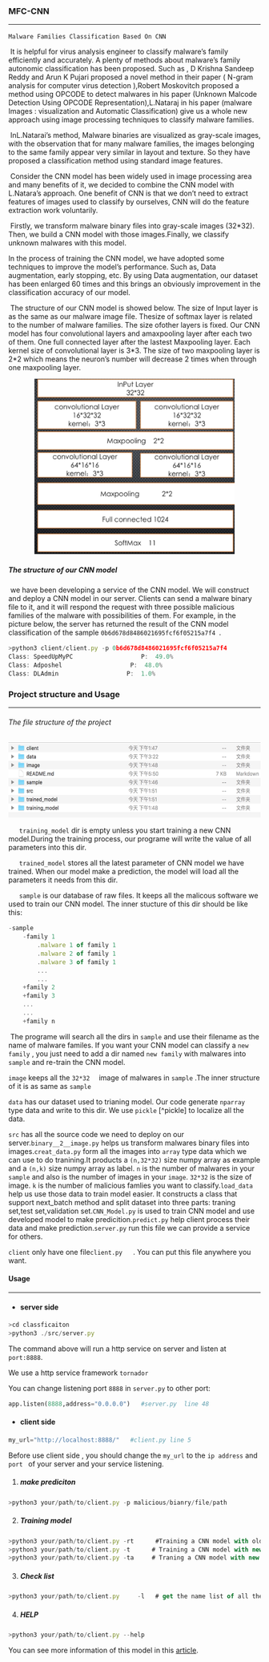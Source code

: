 ### 							MFC-CNN 

---

`Malware Families Classification Based On CNN`

​	It is helpful for virus analysis engineer to classify malware’s family efficiently and accurately. A plenty of methods about malware’s family autonomic classification has been proposed. Such as , D Krishna Sandeep Reddy and Arun K Pujari proposed a novel method in their paper ( N-gram analysis for computer virus detection ),Robert Moskovitch proposed a method using OPCODE to detect malwares in his paper (Unknown Malcode Detection Using OPCODE Representation),L.Nataraj in his paper (malware Images : visualization and Automatic Classification) give us a whole new approach using image processing techniques to classify malware families.

​       InL.Natarai’s method, Malware binaries are visualized as gray-scale images, with the observation that for many malware families, the images belonging to the same family appear very similar in layout and texture. So they have proposed a classification method using standard image features. 

​       Consider the CNN model has been widely used in image processing area and many benefits of it, we decided to combine the CNN model with L.Natara’s approach. One benefit of CNN is that we don’t need to extract features of images used to classify by ourselves, CNN will do the feature extraction work voluntarily.

​	Firstly, we transform malware binary files into gray-scale images (32*32). Then, we build a CNN model with those images.Finally, we classify unknown malwares with this model.

In the process of training the CNN model, we have adopted some techniques to improve the model’s performance. Such as, Data augmentation, early stopping, etc. By using Data augmentation, our dataset has been enlarged 60 times and this brings an obviously improvement in the classification accuracy of our model.

​	The structure of our CNN model is showed below. The size of Input layer is as the same as our malware image file. Thesize of softmax layer is related to the number of malware families. The size ofother layers is fixed. Our CNN model has four convolutional layers and amaxpooling layer after each two of them. One full connected layer after the lastest Maxpooling layer. Each kernel size of convolutional layer is 3\*3. The size of two maxpooling layer is 2\*2 which means the neuron’s number will decrease 2 times when through one maxpooling layer.

<div align=center><img width="400" height="350" src="./READEMEIMAGE/CNN_model.jpg"/></div>



##### 							The structure of our CNN model




​	we have been developing a service of the CNN model. We will construct and deploy a CNN model in our server. Clients can send a malware binary file to it, and it will respond the request with three possible malicious families of the malware with possibilities of them. For example, in the picture below, the server has returned the result of the CNN model classification of the sample `0b6d678d8486021695fcf6f05215a7f4 `.



```typescript
>python3 client/client.py -p 0b6d678d8486021695fcf6f05215a7f4
Class: SpeedUpMyPC                   P:  49.0%
Class: Adposhel                   P:  48.0%
Class: DLAdmin                   P:  1.0%
```







### Project structure and Usage

---



###### 						 The file structure of the project



<div align=center><img width="600" height="150" src="./READEMEIMAGE/file_structure.jpg"/></div>



`	training_model` dir is empty unless you start training a new CNN model.During the training process, our programe will write the value of all parameters  into this dir. 

`	trained_model` stores all the latest parameter of CNN model we have trained. When our model make a prediction, the model will load all the parameters it needs from this dir.

`	sample` is our database of raw files. It keeps all the malicous software we used to train our CNN model. The inner stucture of this dir should be like this:

```typescript
-sample
	-family 1
		.malware 1 of family 1
		.malware 2 of family 1
		.malware 3 of family 1
		...
		...
	+family 2
	+family 3
	...
	...
	+family n
```

​	The programe will search all the dirs in `sample` and use their filename as the name of malware familes. If you want your CNN model can classify a `new family` , you just need to add a dir  named `new family` with malwares into `sample` and re-train the CNN model.

`image` keeps all the  `32*32  ` image of malwares in `sample` .The inner structure of it is as same as `sample`

`data`  has our dataset used to trianing model. Our code  generate `nparray ` type data and write to this dir. We use `pickle` [^pickle] to localize all the data.

`src` has all the source code we need to deploy on our server.`binary__2__image.py`  helps us transform malwares binary files into images.`creat_data.py` form all the images into `array` type data which we can use to do tranining.It products a `(n,32*32)` size numpy array as example and a `(n,k)` size numpy array as label. `n` is the number of malwares in your `sample`  and also is the number of images in your `image`. `32*32` is the size of image. `k` is the number of malicious famlies you want to classify.`load_data` help us use those data to train model easier. It constructs a class that support next_batch method and split dataset into three parts: traning set,test set,validation set.`CNN_Model.py` is used to train CNN model and use developed model to make predicition.`predict.py` help client process their data and make prediction.`server.py` run this file we can provide a service for others.

`client` only have one file`client.py	`. You can put this file anywhere you want. 



#### Usage

---

- #### server side

```typescript
>cd classficaiton
>python3 ./src/server.py
```

The command above will run a http service on server and listen at `port:8888`. 

We use a http service framework `tornador`

You can change listening port `8888` in `server.py` to other port:

```python
app.listen(8888,address="0.0.0.0")   #server.py  line 48
```





- #### client side




```python
my_url="http://localhost:8888/"   #client.py line 5
```




Before use client side , you should change the `my_url` to the `ip address` and `port ` of your server and your service listening.

1. ##### make prediciton

```typescript
>python3 your/path/to/client.py -p malicious/bianry/file/path
```



2. ##### Training model

```typescript
>python3 your/path/to/client.py -rt      #Training a CNN model with old data
>python3 your/path/to/client.py -t		# Training a CNN model with new data
>python3 your/path/to/client.py -ta		# Traning a CNN model with new 								              # data and data augmentation
```

3. ##### Check list

```typescript
>python3 your/path/to/client.py 	-l 	 # get the name list of all the 									         # malware families Our CNN 									                # model able to classify 
```

4. ##### HELP

```typescript
>python3 your/path/to/client.py --help
```

You can see more information of this model in this [article][my article].









[my article]: https://xvshiting.github.io/2019/05/19/research-summary.html "willxu1992.com"










